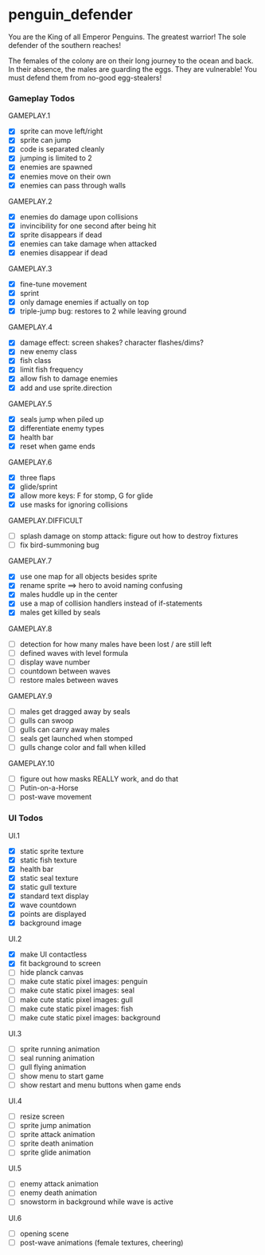 # penguin_defender
You are the King of all Emperor Penguins. The greatest warrior! The sole defender of the southern reaches!

The females of the colony are on their long journey to the ocean and back. In their absence, the males are guarding the eggs. They are vulnerable! You must defend them from no-good egg-stealers!

### Gameplay Todos
GAMEPLAY.1
- [x] sprite can move left/right
- [x] sprite can jump
- [x] code is separated cleanly
- [x] jumping is limited to 2
- [x] enemies are spawned
- [x] enemies move on their own
- [x] enemies can pass through walls

GAMEPLAY.2
- [x] enemies do damage upon collisions
- [x] invincibility for one second after being hit
- [x] sprite disappears if dead
- [x] enemies can take damage when attacked
- [x] enemies disappear if dead

GAMEPLAY.3
- [x] fine-tune movement
- [x] sprint
- [x] only damage enemies if actually on top
- [x] triple-jump bug: restores to 2 while leaving ground

GAMEPLAY.4
- [x] damage effect: screen shakes? character flashes/dims?
- [x] new enemy class
- [x] fish class
- [x] limit fish frequency
- [x] allow fish to damage enemies
- [x] add and use sprite.direction

GAMEPLAY.5
- [x] seals jump when piled up
- [x] differentiate enemy types
- [x] health bar
- [x] reset when game ends

GAMEPLAY.6
- [x] three flaps
- [x] glide/sprint
- [x] allow more keys: F for stomp, G for glide
- [x] use masks for ignoring collisions

GAMEPLAY.DIFFICULT
- [ ] splash damage on stomp attack: figure out how to destroy fixtures
- [ ] fix bird-summoning bug

GAMEPLAY.7
- [x] use one map for all objects besides sprite
- [x] rename sprite ==> hero to avoid naming confusing
- [x] males huddle up in the center
- [x] use a map of collision handlers instead of if-statements
- [x] males get killed by seals

GAMEPLAY.8
- [ ] detection for how many males have been lost / are still left
- [ ] defined waves with level formula
- [ ] display wave number
- [ ] countdown between waves
- [ ] restore males between waves

GAMEPLAY.9
- [ ] males get dragged away by seals
- [ ] gulls can swoop
- [ ] gulls can carry away males
- [ ] seals get launched when stomped
- [ ] gulls change color and fall when killed

GAMEPLAY.10
- [ ] figure out how masks REALLY work, and do that
- [ ] Putin-on-a-Horse
- [ ] post-wave movement

### UI Todos
UI.1
- [x] static sprite texture
- [x] static fish texture
- [x] health bar
- [x] static seal texture
- [x] static gull texture
- [x] standard text display
- [x] wave countdown
- [x] points are displayed
- [x] background image

UI.2
- [x] make UI contactless
- [x] fit background to screen
- [ ] hide planck canvas
- [ ] make cute static pixel images: penguin
- [ ] make cute static pixel images: seal
- [ ] make cute static pixel images: gull
- [ ] make cute static pixel images: fish
- [ ] make cute static pixel images: background

UI.3
- [ ] sprite running animation
- [ ] seal running animation
- [ ] gull flying animation
- [ ] show menu to start game
- [ ] show restart and menu buttons when game ends

UI.4
- [ ] resize screen
- [ ] sprite jump animation
- [ ] sprite attack animation
- [ ] sprite death animation
- [ ] sprite glide animation

UI.5
- [ ] enemy attack animation
- [ ] enemy death animation
- [ ] snowstorm in background while wave is active

UI.6
- [ ] opening scene
- [ ] post-wave animations (female textures, cheering)